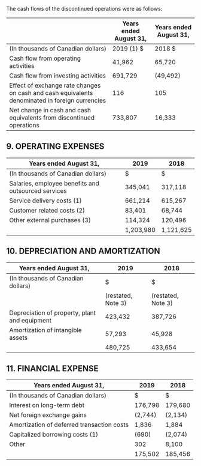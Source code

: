 The cash flows of the discontinued operations were as follows:

|                                                                                                | Years ended August 31,   | Years ended August 31,   |
|------------------------------------------------------------------------------------------------|--------------------------|--------------------------|
| (In thousands of Canadian dollars)                                                             | 2019  (1) $              | 2018 $                   |
| Cash flow from operating activities                                                            | 41,962                   | 65,720                   |
| Cash flow from investing activities                                                            | 691,729                  | (49,492)                 |
| Effect of exchange rate changes on cash and cash equivalents denominated in foreign currencies | 116                      | 105                      |
| Net change in cash and cash equivalents from discontinued operations                           | 733,807                  | 16,333                   |

## 9. OPERATING EXPENSES

| Years ended August 31,                              | 2019      | 2018      |
|-----------------------------------------------------|-----------|-----------|
| (In thousands of Canadian dollars)                  | $         | $         |
| Salaries, employee benefits and outsourced services | 345,041   | 317,118   |
| Service delivery costs (1)                          | 661,214   | 615,267   |
| Customer related costs (2)                          | 83,401    | 68,744    |
| Other external purchases (3)                        | 114,324   | 120,496   |
|                                                     | 1,203,980 | 1,121,625 |

## 10. DEPRECIATION AND AMORTIZATION

| Years ended August 31,                        | 2019               | 2018               |
|-----------------------------------------------|--------------------|--------------------|
| (In thousands of Canadian dollars)            | $                  | $                  |
|                                               | (restated, Note 3) | (restated, Note 3) |
| Depreciation of property, plant and equipment | 423,432            | 387,726            |
| Amortization of intangible assets             | 57,293             | 45,928             |
|                                               | 480,725            | 433,654            |

## 11. FINANCIAL EXPENSE

| Years ended August 31,                     | 2019    | 2018    |
|--------------------------------------------|---------|---------|
| (In thousands of Canadian dollars)         | $       | $       |
| Interest on long-term debt                 | 176,798 | 179,680 |
| Net foreign exchange gains                 | (2,744) | (2,134) |
| Amortization of deferred transaction costs | 1,836   | 1,884   |
| Capitalized borrowing costs  (1)           | (690)   | (2,074) |
| Other                                      | 302     | 8,100   |
|                                            | 175,502 | 185,456 |